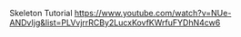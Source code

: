 Skeleton Tutorial
https://www.youtube.com/watch?v=NUe-ANDvIjg&list=PLVvjrrRCBy2LucxKovfKWrfuFYDhN4cw6
